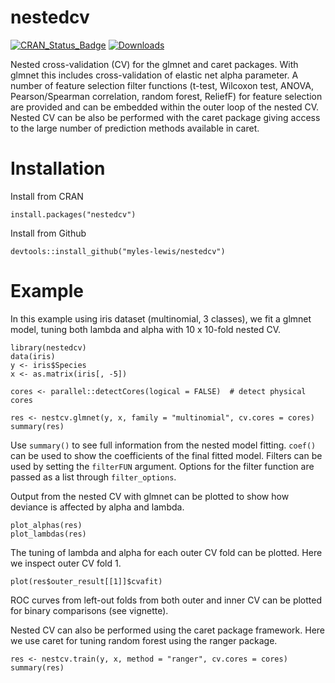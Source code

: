 # nestedcv

[![CRAN_Status_Badge](http://www.r-pkg.org/badges/version/nestedcv)](https://cran.r-project.org/package=nestedcv)
[![Downloads](http://cranlogs.r-pkg.org/badges/nestedcv)](https://CRAN.R-project.org/package=nestedcv)

Nested cross-validation (CV) for the glmnet and caret packages. With glmnet this
includes cross-validation of elastic net alpha parameter. A number of feature
selection filter functions (t-test, Wilcoxon test, ANOVA, Pearson/Spearman
correlation, random forest, ReliefF) for feature selection are provided and can
be embedded within the outer loop of the nested CV. Nested CV can be also be
performed with the caret package giving access to the large number of prediction
methods available in caret.

# Installation

Install from CRAN
```
install.packages("nestedcv")
```

Install from Github
```
devtools::install_github("myles-lewis/nestedcv")
```

# Example

In this example using iris dataset (multinomial, 3 classes), we fit a glmnet
model, tuning both lambda and alpha with 10 x 10-fold nested CV.

```
library(nestedcv)
data(iris)
y <- iris$Species
x <- as.matrix(iris[, -5])

cores <- parallel::detectCores(logical = FALSE)  # detect physical cores

res <- nestcv.glmnet(y, x, family = "multinomial", cv.cores = cores)
summary(res)
```

Use `summary()` to see full information from the nested model fitting. `coef()`
can be used to show the coefficients of the final fitted model.
Filters can be used by setting the `filterFUN` argument. Options for the filter 
function are passed as a list through `filter_options`.

Output from the nested CV with glmnet can be plotted to show how deviance is 
affected by alpha and lambda.

```
plot_alphas(res)
plot_lambdas(res)
```

The tuning of lambda and alpha for each outer CV fold can be plotted. Here we
inspect outer CV fold 1.

```
plot(res$outer_result[[1]]$cvafit)
```

ROC curves from left-out folds from both outer and inner CV can be plotted for
binary comparisons (see vignette).

Nested CV can also be performed using the caret package framework. Here we use
caret for tuning random forest using the ranger package.

```
res <- nestcv.train(y, x, method = "ranger", cv.cores = cores)
summary(res)
```

